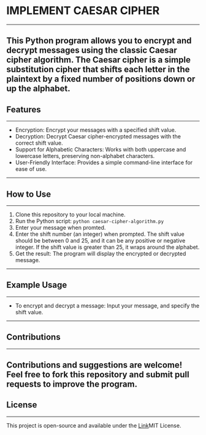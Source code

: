 # IMPLEMENT CAESAR CIPHER
---
This Python program allows you to encrypt and decrypt messages using the classic Caesar cipher algorithm. The Caesar cipher is a simple substitution cipher that shifts each letter in the plaintext by a fixed number of positions down or up the alphabet.
---
## Features
---
* Encryption: Encrypt your messages with a specified shift value.
* Decryption: Decrypt Caesar cipher-encrypted messages with the correct shift value.
* Support for Alphabetic Characters: Works with both uppercase and lowercase letters, preserving non-alphabet characters.
* User-Friendly Interface: Provides a simple command-line interface for ease of use.
---
## How to Use
---
1. Clone this repository to your local machine.
2. Run the Python script:
   `python caesar-cipher-algorithm.py`
3. Enter your message when promted.
4. Enter the shift number (an integer) when prompted. The shift value should be between 0 and 25, and it can be any positive or negative integer. If the shift value is greater than 25, it wraps around the alphabet.
5. Get the result: The program will display the encrypted or decrypted message.
---
## Example Usage
---
* To encrypt and decrypt a message: Input your message, and specify the shift value.
---
## Contributions
---
Contributions and suggestions are welcome! Feel free to fork this repository and submit pull requests to improve the program.
---
## License
---
This project is open-source and available under the [Link](https://github.com/Shehu-Yakubu/)MIT License.
